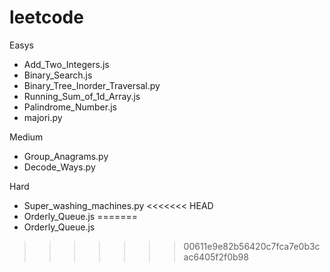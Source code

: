 # leetcode
Easys
* Add_Two_Integers.js
* Binary_Search.js
* Binary_Tree_Inorder_Traversal.py
* Running_Sum_of_1d_Array.js
* Palindrome_Number.js
* majori.py

Medium
* Group_Anagrams.py
* Decode_Ways.py

Hard
* Super_washing_machines.py
<<<<<<< HEAD
* Orderly_Queue.js
=======
* Orderly_Queue.js
>>>>>>> 00611e9e82b56420c7fca7e0b3cac6405f2f0b98
